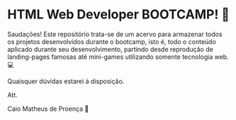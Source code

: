 # HTML Web Developer BOOTCAMP! :rocket:

Saudações! Este repositório trata-se de um acervo para armazenar todos os projetos desenvolvidos durante o bootcamp, isto é, todo o conteúdo aplicado durante seu desenvolvimento, partindo desde reprodução de landing-pages famosas até mini-games utilizando somente tecnologia web. :computer:



Quaisquer dúvidas estarei à disposição.



Att.

Caio Matheus de Proença :diamond_shape_with_a_dot_inside: